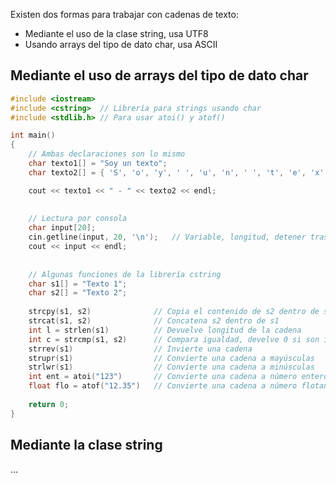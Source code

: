 Existen dos formas para trabajar con cadenas de texto:

- Mediante el uso de la clase string, usa UTF8
- Usando arrays del tipo de dato char, usa ASCII



## Mediante el uso de arrays del tipo de dato char

```c++
#include <iostream>
#include <cstring> 	// Librería para strings usando char
#include <stdlib.h> // Para usar atoi() y atof()

int main()
{
    // Ambas declaraciones son lo mismo
    char texto1[] = "Soy un texto";
    char texto2[] = { 'S', 'o', 'y', ' ', 'u', 'n', ' ', 't', 'e', 'x', 't', 'o' };

    cout << texto1 << " - " << texto2 << endl;
    
    
    // Lectura por consola
    char input[20];
    cin.getline(input, 20, '\n');	// Variable, longitud, detener tras enter
    cout << input << endl;
    
    
    // Algunas funciones de la librería cstring
    char s1[] = "Texto 1";
    char s2[] = "Texto 2";
    
    strcpy(s1, s2)				// Copia el contenido de s2 dentro de s1 (reemplaza)					void
    strcat(s1, s2)				// Concatena s2 dentro de s1											void
    int l = strlen(s1)			// Devuelve longitud de la cadena										int
    int c = strcmp(s1, s2)		// Compara igualdad, develve 0 si son iguales o 1 y -1 si no lo son.	int
    strrev(s1)					// Invierte una cadena													void
    strupr(s1)					// Convierte una cadena a mayúsculas									void
    strlwr(s1)					// Convierte una cadena a minúsculas									void
    int ent = atoi("123")		// Convierte una cadena a número entero									int
    float flo = atof("12.35")	// Convierte una cadena a número flotante								float
       
	return 0;
}
```



## Mediante la clase string

...
